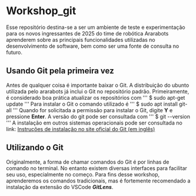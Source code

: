 # Workshop_git
Esse repositório destina-se a ser um ambiente de teste e experimentação para os novos ingressantes de 2025 do time de robótica Ararabots aprenderem sobre as principais funcionalidades utilizadas no desenvolvimento de software, bem como ser uma fonte de consulta no futuro.

## Usando Git pela primeira vez
Antes de qualquer coisa é importante baixar o Git. A distribuição do ubunto utilizada pelo ararabots já inclui o Git no repositório padrão. Primeiramente, é considerado boa prática atualizar os repositórios com
'''
$ sudo apt-get update
'''
Para instalar o Git o comando utilizado é
'''
$ sudo apt install git-all
'''
Quando for solicitada a permissão para instalar o Git, digite **Y** e pressione **Enter**. A versão do git pode ser consultada com 
'''
$ git --version
'''
A instalação em outros sistemas operacionais pode ser consultada no link: 
[Instruções de instalação no site oficial do Git (em inglês)](https://git-scm.com/book/en/v2/Getting-Started-Installing-Git)

## Utilizando o Git
Originalmente, a forma de chamar comandos do Git é por linhas de comando no terminal. No entanto existem diversas interfaces para facilitar seu uso, especialmente no começo. Para fins desse workshop, aprenderemos os comandos tradicionais, mas é fortemente recomendado a instalação da extensão do VSCode ***GitLens***.
